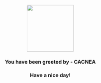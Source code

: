 <p align="center">
            <img src="https://raw.githubusercontent.com/PokeAPI/sprites/master/sprites/pokemon/331.png" width="150" height="150">
          </p>
          <h3 align="center">You have been greeted by - <b>CACNEA</b></h3>
          <h3 align="center">Have a nice day!</h3>
